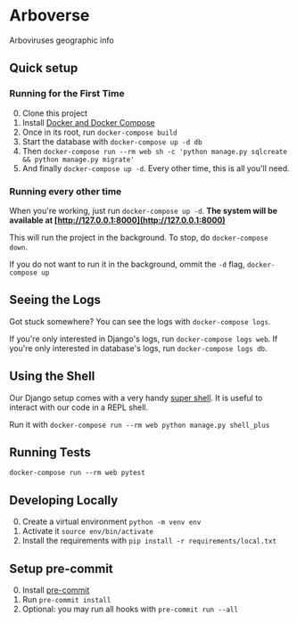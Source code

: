 # Arboverse

Arboviruses geographic info

## Quick setup

### Running for the First Time

0. Clone this project
1. Install [Docker and Docker Compose](https://docs.docker.com/compose/install/)
2. Once in its root, run `docker-compose build`
3. Start the database with `docker-compose up -d db`
4. Then `docker-compose run --rm web sh -c 'python manage.py sqlcreate && python manage.py migrate'`
5. And finally `docker-compose up -d`. Every other time, this is all you'll need.

### Running every other time

When you're working, just run `docker-compose up -d`. **The system will be
available at [http://127.0.0.1:8000](http://127.0.0.1:8000)**

This will run the project in the background. To stop,
do `docker-compose down`.

If you do not want to run it in the background,
ommit the `-d` flag, `docker-compose up`

## Seeing the Logs

Got stuck somewhere? You can see the logs with `docker-compose logs`.

If you're only interested in Django's logs, run `docker-compose logs web`.
If you're only interested in database's logs, run `docker-compose logs db`.

## Using the Shell

Our Django  setup comes with a very handy [super shell](https://django-extensions.readthedocs.io/en/latest/shell_plus.html). It is useful to interact with our code in a REPL
shell.

Run it with `docker-compose run --rm web python manage.py shell_plus`

## Running Tests

`docker-compose run --rm web pytest`

## Developing Locally

0. Create a virtual environment `python -m venv env`
1. Activate it `source env/bin/activate`
2. Install the requirements with `pip install -r requirements/local.txt`

## Setup pre-commit

0. Install [pre-commit](https://pre-commit.com/)
1. Run `pre-commit install`
2. Optional: you may run all hooks with `pre-commit run --all`

